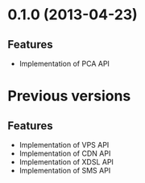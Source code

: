 # 0.1.0 (2013-04-23)

## Features
* Implementation of PCA API

# Previous versions
## Features
* Implementation of VPS API
* Implementation of CDN API
* Implementation of XDSL API
* Implementation of SMS API


